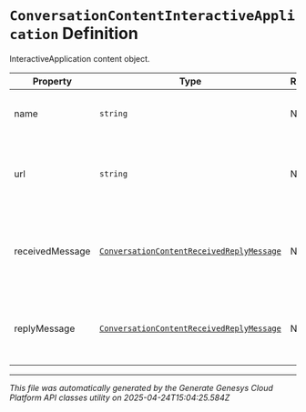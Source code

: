 # `ConversationContentInteractiveApplication` Definition

InteractiveApplication content object.

| Property | Type | Required | Description |
|----------|------|----------|-------------|
| name | `string` | No | The name of the message app. |
| url | `string` | No | Contains the data that is sent to the message app. |
| receivedMessage | [`ConversationContentReceivedReplyMessage`](conversationcontentreceivedreplymessage-definition.md) | No | The message displayed in the received message bubble. |
| replyMessage | [`ConversationContentReceivedReplyMessage`](conversationcontentreceivedreplymessage-definition.md) | No | The message displayed in the reply message bubble. |

---

*This file was automatically generated by the Generate Genesys Cloud Platform API classes utility on 2025-04-24T15:04:25.584Z*